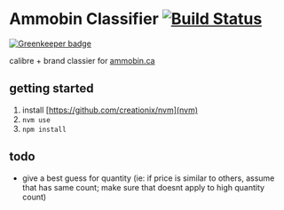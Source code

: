 # Ammobin Classifier [![Build Status](https://travis-ci.org/ammobinDOTca/ammobin-classifer.svg?branch=master)](https://travis-ci.org/ammobinDOTca/ammobin-classifer)

[![Greenkeeper badge](https://badges.greenkeeper.io/ammobinDOTca/ammobin-classifer.svg)](https://greenkeeper.io/)

calibre + brand classier for [ammobin.ca](https://ammobin.ca)

## getting started
1. install [https://github.com/creationix/nvm](nvm)
2. ```nvm use```
3. ```npm install```


## todo
- give a best guess for quantity (ie: if price is similar to others, assume that has same count; make sure that doesnt apply to high quantity count)
